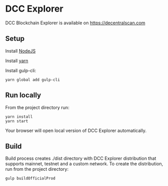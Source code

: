 # DCC Explorer

DCC Blockchain Explorer is available on https://decentralscan.com

## Setup

Install [NodeJS](https://nodejs.org/en/download/)

Install [yarn](https://yarnpkg.com/lang/en/docs/install/)

Install gulp-cli:
```
yarn global add gulp-cli
```

## Run locally

From the project directory run:

```
yarn install 
yarn start
```

Your browser will open local version of DCC Explorer automatically.

## Build

Build process creates ./dist directory with DCC Explorer distribution that supports mainnet, testnet and a custom network. 
To create the distribution, run from the project directory:
```
gulp buildOfficialProd
```
